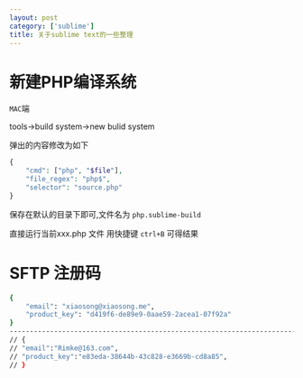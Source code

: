 ```yaml
---
layout: post
category: ['sublime']
title: 关于sublime text的一些整理
---
```

# 新建PHP编译系统
`MAC`端

tools->build system->new bulid system

弹出的内容修改为如下
```php
{
    "cmd": ["php", "$file"],
    "file_regex": "php$",
    "selector": "source.php"
}
```

保存在默认的目录下即可,文件名为 `php.sublime-build`

直接运行当前xxx.php 文件  用快捷键 `ctrl+B` 可得结果


# SFTP 注册码
```zsh
{  
    "email": "xiaosong@xiaosong.me",  
    "product_key": "d419f6-de89e9-0aae59-2acea1-07f92a"  
}  
-----------------------------------------------------------------------------------  
// {  
// "email":"Rimke@163.com",  
// "product_key":"e83eda-38644b-43c828-e3669b-cd8a85",  
// }  
```
